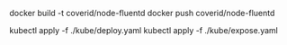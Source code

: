 docker build -t coverid/node-fluentd
docker push coverid/node-fluentd

kubectl apply -f ./kube/deploy.yaml
kubectl apply -f ./kube/expose.yaml